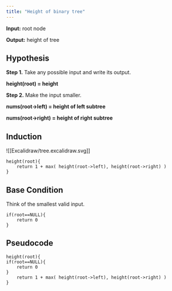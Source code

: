 ```yaml
---
title: "Height of binary tree"
---
```


**Input:** root node

**Output:** height of tree

## Hypothesis
**Step 1.** Take any possible input and write its output.

**height(root) = height**

**Step 2.** Make the input smaller.

**nums(root->left) = height of left subtree**

**nums(root->right) = height of right subtree**

## Induction
![[Excalidraw/tree.excalidraw.svg]]

```
height(root){ 
	return 1 + max( height(root->left), height(root->right) )
}
```

## Base Condition
Think of the smallest valid input.

```
if(root==NULL){
	return 0
}
```

## Pseudocode
```
height(root){ 
if(root==NULL){
	return 0
}
	return 1 + max( height(root->left), height(root->right) )
}
```
